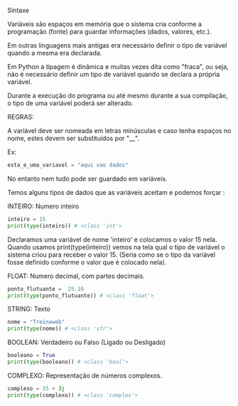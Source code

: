 Sintaxe

Variáveis são espaços em memória que o sistema cria conforme a programação (fonte) para guardar informações (dados, valores, etc.).

Em outras linguagens mais antigas era necessário definir o tipo de variável quando a mesma era declarada. 

Em Python a tipagem é dinâmica e muitas vezes dita como "fraca", ou seja, não é necessário definir um tipo de variável quando se declara a própria variável.

Durante a execução do programa ou até mesmo durante a sua compilação, o tipo de uma variável poderá ser alterado.


REGRAS:

A variável deve ser nomeada em letras minúsculas e caso tenha espaços no nome, estes devem ser substituídos por "__".

Ex:

```python
esta_e_uma_variavel = "aqui vao dados"
```

No entanto nem tudo pode ser guardado em variáveis.

Temos alguns tipos de dados que as variáveis aceitam e podemos forçar :

INTEIRO:
Numero inteiro
```python
inteiro = 15
print(type(inteiro)) # <class 'int'>
```

Declaramos uma variável de nome 'inteiro' e colocamos o valor 15 nela.
Quando usamos print(type(inteiro)) vemos na tela qual o tipo de variável o sistema criou para receber o valor 15. (Seria como se o tipo da variável fosse definido conforme o valor que é colocado nela).

FLOAT:
Numero decimal, com partes decimais.
```python
ponto_flutuante =  25.10
print(type(ponto_flutuante)) # <class 'float'>
```

STRING:
Texto
```python
nome = "Treinaweb"
print(type(nome)) # <class 'str'>
```

BOOLEAN:
Verdadeiro ou Falso (Ligado ou Desligado)
```python
booleano = True
print(type(booleano)) # <class 'bool'>
```

COMPLEXO:
Representação de números complexos.
```python
complexo = 25 + 3j
print(type(complexo)) # <class 'complex'>
```



